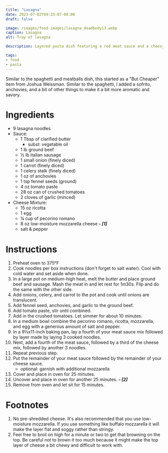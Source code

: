 ```yaml
---
title: "Lasagna"
date: 2023-07-02T09:33:07-04:00
draft: false

image: /images/food-images/lasagna_deadbody13.webp
caption: Lasagna
alt: Tray of lasagna

description: Layered pasta dish featuring a red meat sauce and a cheesy mozzarella-ricotta mix.

tags:
- food
- pasta
---
```


Similar to the spaghetti and meatballs dish, this started as a "But Cheaper" item from Joshua Weissman. Similar to the spaghetti, I added a sofrito, anchovies, and a bit of other things to make it a bit more aromatic and savory.

# Ingredients
- 9 lasagna noodles
- Sauce:
    - 1 Tbsp of clarified butter
        - subst: vegetable oil
    - 1 lb ground beef
    - &frac12; lb italian sausage
    - 1 small onion (finely diced)
    - 1 carrot (finely diced)
    - 1 celery stalk (finely diced)
    - 1 oz of anchovies
    - 1 tsp fennel seeds (ground)
    - 4 oz tomato paste
    - 28 oz can of crushed tomatoes
    - 2 cloves of garlic (minced)
- Cheese Mixture:
    - 15 oz ricotta
    - 1 egg
    - &frac14; cup of pecorino romano
    - 8 oz low-moisture mozzarella cheese ***- [1]***
    - salt & pepper

# Instructions
1. Preheat oven to 375&deg;F
1. Cook noodles per box instructions (don't forget to salt water). Cool with cold water and set aside when done.
1. In a large pot on medium-high heat, melt the butter and place ground beef and sausage. Mash the meat in and let rest for 1m30s. Flip and do the same with the other side.
1. Add onions, celery, and carrot to the pot and cook until onions are translucent.
1. Add fennel seed, anchovies, and garlic to the ground beef. 
1. Add tomato paste, stir until combined.
1. Add in the crushed tomatoes. Let simmer for about 10 minutes.
1. In a medium bowl combine the pecorino romano, ricotta, mozzarella, and egg with a generous amount of salt and pepper.
1. In a 9&frac12;x11-inch baking pan, lay a fourth of your meat sauce mix followed by layer made by laying 3 cooked noodles.
1. Next, add a fourth of the meat sauce, followed by a third of the cheese mix, followed by another 3 noodles.
1. Repeat previous step.
1. Put the remainder of your meat sauce followed by the remainder of your cheese sauce.
    - optional: garnish with additional mozzarella
1. Cover and place in oven for 25 minutes.
1. Uncover and place in oven for another 25 minutes. ***- [2]***
1. Remove from oven and let sit for 15 minutes.

# Footnotes
1. No pre-shredded cheese. It's also recommended that you use low-moisture mozzarella. If you use something like buffalo mozzarella it will make the layer flat and soggy rather than stringy.
1. Feel free to broil on high for a minute or two to get that browning on the top. Be careful not to brown it too much because it might make the top layer of cheese a bit chewy and difficult to work with.
